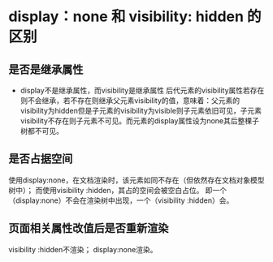 # display：none 和 visibility: hidden 的区别
## 是否是继承属性
- display不是继承属性，而visibility是继承属性
    后代元素的visibility属性若存在则不会继承，若不存在则继承父元素visibility的值，意味着：父元素的visibility为hidden但是子元素的visibility为visible则子元素依旧可见，子元素visibility不存在则子元素不可见。而元素的display属性设为none其后整棵子树都不可见。

## 是否占据空间
使用display:none，在文档渲染时，该元素如同不存在（但依然存在文档对象模型树中）；
而使用visibility :hidden，其占的空间会被空白占位。
即一个（display:none）不会在渲染树中出现，一个（visibility :hidden）会。

## 页面相关属性改值后是否重新渲染
visibility :hidden不渲染；
display:none渲染。
